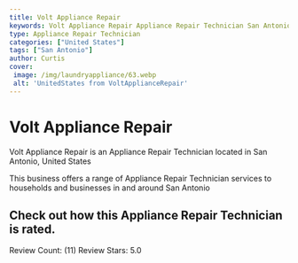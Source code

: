 ```yaml
---
title: Volt Appliance Repair
keywords: Volt Appliance Repair Appliance Repair Technician San Antonio United States 
type: Appliance Repair Technician 
categories: ["United States"]
tags: ["San Antonio"]
author: Curtis
cover:
 image: /img/laundryappliance/63.webp
 alt: 'UnitedStates from VoltApplianceRepair'
---
```


# Volt Appliance Repair
Volt Appliance Repair is an Appliance Repair Technician located in San Antonio, United States

This business offers a range of Appliance Repair Technician services to households and businesses in and around San Antonio

## Check out how this Appliance Repair Technician is rated.
Review Count: (11)
Review Stars: 5.0
